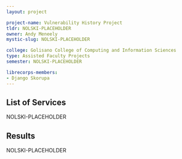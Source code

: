 ```yaml
---
layout: project

project-name: Vulnerability History Project
tldr: NOLSKI-PLACEHOLDER
owner: Andy Meneely
mystic-slug: NOLSKI-PLACEHOLDER

college: Golisano College of Computing and Information Sciences
type: Assisted Faculty Projects
semester: NOLSKI-PLACEHOLDER

librecorps-members:
- Django Skorupa
---
```


## List of Services
NOLSKI-PLACEHOLDER

## Results
NOLSKI-PLACEHOLDER
